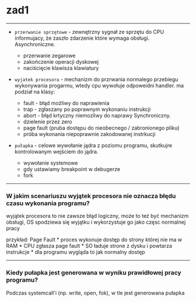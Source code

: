 # zad1

---

* `przerwanie sprzętowe` - zewnętrzny sygnał ze sprzętu do CPU informujacy, że zaszło zdarzenie które wymaga obsługi. Asynchroniczne.
    * przerwanie zegarowe
    * zakończenie operacji dyskowej
    * naciścięcie klawisza klawiatury

* `wyjatek procesora` - mechanizm do przrwania normalego przebiegu wykonywania progarmu, wtedy cpu wywołuje odpoweidni handler. ma podział na klasy: 
    - fault - błąd możliwy do naprawienia
    - trap - zgłaszany po poprawnym wykonaniu instrukcji
    - abort - błąd krtyczny niemozliwy do naprawy
    Synchroniczny.
    * dzielenie przez zero
    * page fault (pruba dostępu do nieobecnego / zabronionego pliku)
    * próba wykonania niepoprawnie zakodowanej instrkucji

* `pułapka` - celowe wywołanie jądra z poziomu programu, skutkujre kontrolowanym wejściem do jądra.
    * wywołanie systemowe
    * gdy ustawiamy breakpoint w debugerze
    * fork
---

### W jakim scenariuszu wyjątek procesora nie oznacza błędu czasu wykonania programu?

wyjątek procesora to nie zawsze błąd logiczny, może to też być mechanizm obsługi, OS spodziewa się wyjątku i wykorzystuje go jako częsc normalnej pracy 

przykład: Page Fault
    * proces wykonuje dostęp do strony której nie ma w RAM
    * CPU zgłasza page fault
    * SO ładuje strone z dysku i powtarza instrukcje
    * dla programu wygląda to jak normalny dostęp 

---

### Kiedy pułapka jest generowana w wyniku prawidłowej pracy programu?

Podczas systemcall'i (np. write, open, fok), w tle jest generowana pułapka